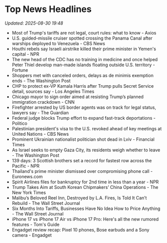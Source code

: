 # Top News Headlines

_Updated: 2025-08-30 19:48_

- Most of Trump's tariffs are not legal, court rules: what to know - Axios
- U.S. guided-missile cruiser spotted crossing the Panama Canal after warships deployed to Venezuela - CBS News
- Houthi rebels say Israeli airstrike killed their prime minister in Yemen's capital - NPR
- The new head of the CDC has no training in medicine and once helped Peter Thiel develop man-made islands floating outside U.S. territory - Fortune
- Shoppers met with canceled orders, delays as de minimis exemption ends - The Washington Post
- CHP to protect ex-VP Kamala Harris after Trump pulls Secret Service detail, sources say - Los Angeles Times
- Chicago mayor to sign order aimed at resisting Trump’s planned immigration crackdown - CNN
- Firefighter arrested by US border agents was on track for legal status, lawyers say - The Guardian
- Federal judge blocks Trump effort to expand fast-track deportations - Politico
- Palestinian president's visa to the U.S. revoked ahead of key meetings at United Nations - CBS News
- Prominent Ukrainian nationalist politician shot dead in Lviv - Financial Times
- As Israel seeks to empty Gaza City, its residents weigh whether to leave - The Washington Post
- 139 days: 3 Scottish brothers set a record for fastest row across the Pacific - NPR
- Thailand's prime minister dismissed over compromising phone call - Euronews.com
- Spirit Airlines files for bankruptcy for 2nd time in less than a year - NPR
- Trump Takes Aim at South Korean Chipmakers’ China Operations - The New York Times
- Malibu’s Beloved Reel Inn, Destroyed by L.A. Fires, Is Told It Can’t Rebuild - The Wall Street Journal
- Six Months Into Tariffs, Businesses Have No Idea How to Price Anything - The Wall Street Journal
- iPhone 17 vs iPhone 17 Air vs iPhone 17 Pro: Here's all the new rumored features - Tom's Guide
- Engadget review recap: Pixel 10 phones, Bose earbuds and a Sony camera - Engadget